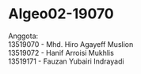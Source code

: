 # Algeo02-19070

Anggota: <br/>
13519070 - Mhd. Hiro Agayeff Muslion <br/>
13519072 - Hanif Arroisi Mukhlis <br/>
13519171 - Fauzan Yubairi Indrayadi <br/>
